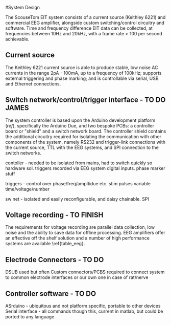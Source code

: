 #System Design

The ScouseTom EIT system consists of a current source (Keithley 6221) and commercial EEG amplifier, alongside custom switching/control circuitry and software. Time and frequency difference EIT data can be collected, at frequencies between 10Hz and 20kHz, with a frame rate > 100 per second achievable.

## Current source

The Keithley 6221 current source is able to produce stable, low noise AC currents in the range 2pA - 100mA, up to a frequency of 100kHz; supports external triggering and phase marking; and  is controllable via serial, USB and Ethernet connections.


## Switch network/control/trigger interface - TO DO JAMES

The system controller is based upon the Arduino development platform (*ref*), specifically the Arduino Due, and two bespoke PCBs: a controller board or "shield" and a switch network board. The controller shield contains the additional circuitry required for isolating the communication with other components of the system, namely RS232 and trigger-link connections with the current source, TTL with the EEG systems, and SPI connection to the switch networks. 


contoller - needed to be isolated from mains, had to switch quickly so hardware sol. triggers recorded via EEG system digital inputs. phase marker stuff

triggers - control over phase/freq/ampltidue etc. stim pulses variable time/voltage/number

sw net - isolated and easily reconfigurable, and daisy chainable. SPI

## Voltage recording - TO FINISH
The requirements for voltage recording are parallel data collection, low noise and the ability to save data for offline processing. EEG amplifiers offer an effective off the shelf solution and a number of high performance systems are available \ref{table_eeg}.

## Electrode Connectors - TO DO

DSUB used but often Custom connectors/PCBS required to connect system to common electrode interfaces or our own one in case of rat/nerve


## Controller software - TO DO

ASrduino - ubiquitous and not platform specific, portable to other devices
Serial interface - all commands though this, current in matlab, but could be ported to any language.
